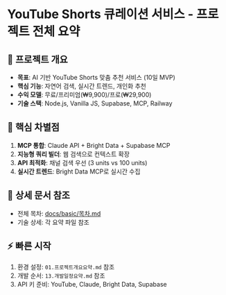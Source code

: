 # YouTube Shorts 큐레이션 서비스 - 프로젝트 전체 요약

## 📌 프로젝트 개요
- **목표**: AI 기반 YouTube Shorts 맞춤 추천 서비스 (10일 MVP)
- **핵심 기능**: 자연어 검색, 실시간 트렌드, 개인화 추천
- **수익 모델**: 무료/프리미엄(₩9,900)/프로(₩29,900)
- **기술 스택**: Node.js, Vanilla JS, Supabase, MCP, Railway

## 🔑 핵심 차별점
1. **MCP 통합**: Claude API + Bright Data + Supabase MCP
2. **지능형 쿼리 빌더**: 웹 검색으로 컨텍스트 확장
3. **API 최적화**: 채널 검색 우선 (3 units vs 100 units)
4. **실시간 트렌드**: Bright Data MCP로 실시간 수집

## 📁 상세 문서 참조
- 전체 목차: [docs/basic/목차.md](../basic/목차.md)
- 기술 상세: 각 요약 파일 참조

## ⚡ 빠른 시작
1. 환경 설정: `01.프로젝트개요요약.md` 참조
2. 개발 순서: `13.개발일정요약.md` 참조
3. API 키 준비: YouTube, Claude, Bright Data, Supabase 